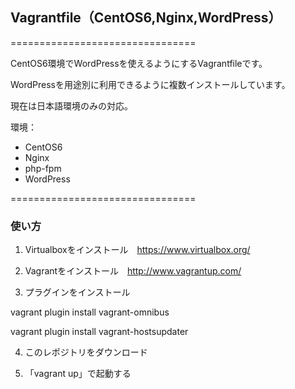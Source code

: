 ## Vagrantfile（CentOS6,Nginx,WordPress）

================================

CentOS6環境でWordPressを使えるようにするVagrantfileです。

WordPressを用途別に利用できるように複数インストールしています。

現在は日本語環境のみの対応。

環境：
* CentOS6
* Nginx
* php-fpm
* WordPress

================================

### 使い方

1. Virtualboxをインストール　https://www.virtualbox.org/

2. Vagrantをインストール　http://www.vagrantup.com/

3. プラグインをインストール

vagrant plugin install vagrant-omnibus

vagrant plugin install vagrant-hostsupdater

4. このレポジトリをダウンロード

5. 「vagrant up」で起動する
